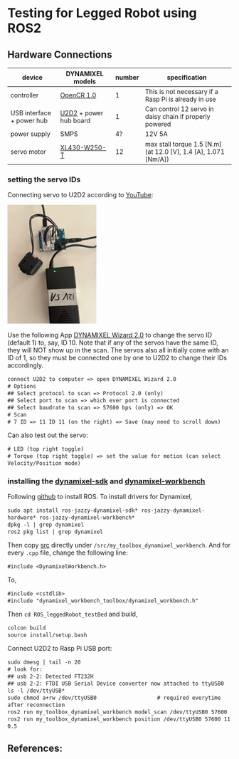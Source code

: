 # Testing for Legged Robot using ROS2

## Hardware Connections

| device | DYNAMIXEL models | number | specification |
| - | - | - | - |
| controller | <a href="https://emanual.robotis.com/docs/en/parts/controller/opencr10/">OpenCR 1.0</a> | 1 | This is not necessary if a Rasp Pi is already in use |
| USB interface + power hub | <a href="https://emanual.robotis.com/docs/en/parts/interface/u2d2/">U2D2</a> + power hub board | 1 | Can control 12 servo in daisy chain if properly powered |
| power supply | SMPS | 4? | 12V 5A | 
| servo motor | <a href="https://emanual.robotis.com/docs/en/dxl/x/xl430-w250/">XL430-W250-T</a> | 12 | max stall torque 1.5 [N.m] (at 12.0 [V], 1.4 [A], 1.071 [Nm/A]) |

### setting the servo IDs

Connecting servo to U2D2 according to <a href="https://www.youtube.com/watch?v=FIj_NULYOKQ">YouTube</a>:

<img src="https://github.com/SphericalCowww/ROS_leggedRobot_testBed/blob/main/basicConnection_DYNAMIXEL.png" width="200">

Use the following App <a href="https://emanual.robotis.com/docs/en/software/dynamixel/dynamixel_wizard2/">DYNAMIXEL Wizard 2.0</a> to change the servo ID (default 1) to, say, ID 10. Note that if any of the servos have the same ID, they will NOT show up in the scan. The servos also all initially come with an ID of 1, so they must be connected one by one to U2D2 to change their IDs accordingly.

    connect U2D2 to computer => open DYNAMIXEL Wizard 2.0
    # Options 
    ## Select protocol to scan => Protocol 2.0 (only)
    ## Select port to scan => which ever port is connected
    ## Select baudrate to scan => 57600 bps (only) => OK
    # Scan
    # 7 ID => 11 ID 11 (on the right) => Save (may need to scroll down) 

Can also test out the servo:

    # LED (top right toggle)
    # Torque (top right toggle) => set the value for motion (can select Velocity/Position mode)

### installing the <a href="https://github.com/ROBOTIS-GIT/DynamixelSDK">dynamixel-sdk</a> and  <a href="https://github.com/ROBOTIS-GIT/dynamixel-workbench">dynamixel-workbench</a>

Following <a href="https://github.com/SphericalCowww/ROS_init_practice">github</a> to install ROS. To install drivers for Dynamixel, 

    sudo apt install ros-jazzy-dynamixel-sdk* ros-jazzy-dynamixel-hardware* ros-jazzy-dynamixel-workbench*
    dpkg -l | grep dynamixel
    ros2 pkg list | grep dynamixel

Then copy <a href="https://github.com/ROBOTIS-GIT/dynamixel-workbench/tree/main/dynamixel_workbench_toolbox/examples/src">src</a> directly under ``/src/my_toolbox_dynamixel_workbench``. And for every ``.cpp`` file, change the following line:

    #include <DynamixelWorkbench.h>

To, 

    #include <cstdlib>
    #include "dynamixel_workbench_toolbox/dynamixel_workbench.h"

Then ``cd ROS_leggedRobot_testBed`` and build,

    colcon build
    source install/setup.bash

Connect U2D2 to Rasp Pi USB port: 

    sudo dmesg | tail -n 20
    # look for:
    ## usb 2-2: Detected FT232H
    ## usb 2-2: FTDI USB Serial Device converter now attached to ttyUSB0
    ls -l /dev/ttyUSB*
    sudo chmod a+rw /dev/ttyUSB0                   # required everytime after reconnection
    ros2 run my_toolbox_dynamixel_workbench model_scan /dev/ttyUSB0 57600
    ros2 run my_toolbox_dynamixel_workbench position /dev/ttyUSB0 57600 11 0.5

## References:
